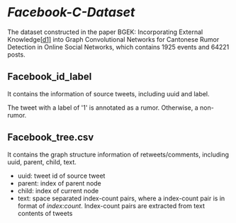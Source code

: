 # *Facebook-C-Dataset*

The dataset constructed in the paper BGEK: Incorporating External Knowledge[[d1\]](#_msocom_1) into Graph Convolutional Networks for Cantonese Rumor Detection in Online Social Networks, which contains 1925 events and 64221 posts.

## Facebook_id_label
It contains the information of source tweets, including uuid and label.

The tweet with a label of '1' is annotated as a rumor. Otherwise, a non-rumor.

## Facebook_tree.csv
It contains the graph structure information of retweets/comments, including uuid, parent, child, text.

- uuid: tweet id of source tweet
- parent: index of parent node
- child: index of current node
- text: space separated index-count pairs, where a index-count pair is in format of _index:count_. Index-count pairs are extracted from text contents of tweets

